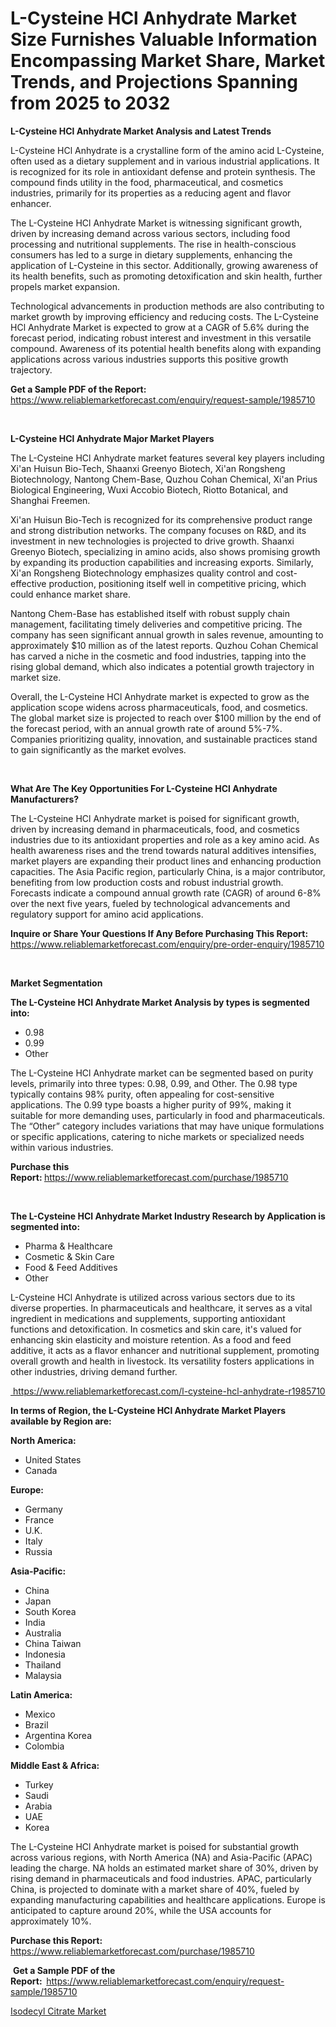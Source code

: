 <p><h1>L-Cysteine HCl Anhydrate Market Size Furnishes Valuable Information Encompassing Market Share, Market Trends, and Projections Spanning from 2025 to 2032</h1></p><p><strong>L-Cysteine HCl Anhydrate Market Analysis and Latest Trends</strong></p>
<p><p>L-Cysteine HCl Anhydrate is a crystalline form of the amino acid L-Cysteine, often used as a dietary supplement and in various industrial applications. It is recognized for its role in antioxidant defense and protein synthesis. The compound finds utility in the food, pharmaceutical, and cosmetics industries, primarily for its properties as a reducing agent and flavor enhancer.</p><p>The L-Cysteine HCl Anhydrate Market is witnessing significant growth, driven by increasing demand across various sectors, including food processing and nutritional supplements. The rise in health-conscious consumers has led to a surge in dietary supplements, enhancing the application of L-Cysteine in this sector. Additionally, growing awareness of its health benefits, such as promoting detoxification and skin health, further propels market expansion. </p><p>Technological advancements in production methods are also contributing to market growth by improving efficiency and reducing costs. The L-Cysteine HCl Anhydrate Market is expected to grow at a CAGR of 5.6% during the forecast period, indicating robust interest and investment in this versatile compound. Awareness of its potential health benefits along with expanding applications across various industries supports this positive growth trajectory.</p></p>
<p><strong>Get a Sample PDF of the Report:&nbsp;</strong> <a href="https://www.reliablemarketforecast.com/enquiry/request-sample/1985710?utm_campaign=2320&utm_medium=2&utm_source=Github&utm_content=ia&utm_term=03042025&utm_id=l-cysteine-hcl-anhydrate">https://www.reliablemarketforecast.com/enquiry/request-sample/1985710</a></p>
<p>&nbsp;</p>
<p><strong>L-Cysteine HCl Anhydrate Major Market Players</strong></p>
<p><p>The L-Cysteine HCl Anhydrate market features several key players including Xi'an Huisun Bio-Tech, Shaanxi Greenyo Biotech, Xi'an Rongsheng Biotechnology, Nantong Chem-Base, Quzhou Cohan Chemical, Xi'an Prius Biological Engineering, Wuxi Accobio Biotech, Riotto Botanical, and Shanghai Freemen. </p><p>Xi'an Huisun Bio-Tech is recognized for its comprehensive product range and strong distribution networks. The company focuses on R&D, and its investment in new technologies is projected to drive growth. Shaanxi Greenyo Biotech, specializing in amino acids, also shows promising growth by expanding its production capabilities and increasing exports. Similarly, Xi'an Rongsheng Biotechnology emphasizes quality control and cost-effective production, positioning itself well in competitive pricing, which could enhance market share.</p><p>Nantong Chem-Base has established itself with robust supply chain management, facilitating timely deliveries and competitive pricing. The company has seen significant annual growth in sales revenue, amounting to approximately $10 million as of the latest reports. Quzhou Cohan Chemical has carved a niche in the cosmetic and food industries, tapping into the rising global demand, which also indicates a potential growth trajectory in market size.</p><p>Overall, the L-Cysteine HCl Anhydrate market is expected to grow as the application scope widens across pharmaceuticals, food, and cosmetics. The global market size is projected to reach over $100 million by the end of the forecast period, with an annual growth rate of around 5%-7%. Companies prioritizing quality, innovation, and sustainable practices stand to gain significantly as the market evolves.</p></p>
<p>&nbsp;</p>
<p><strong>What Are The Key Opportunities For L-Cysteine HCl Anhydrate Manufacturers?</strong></p>
<p><p>The L-Cysteine HCl Anhydrate market is poised for significant growth, driven by increasing demand in pharmaceuticals, food, and cosmetics industries due to its antioxidant properties and role as a key amino acid. As health awareness rises and the trend towards natural additives intensifies, market players are expanding their product lines and enhancing production capacities. The Asia Pacific region, particularly China, is a major contributor, benefiting from low production costs and robust industrial growth. Forecasts indicate a compound annual growth rate (CAGR) of around 6-8% over the next five years, fueled by technological advancements and regulatory support for amino acid applications.</p></p>
<p><strong>Inquire or Share Your Questions If Any Before Purchasing This Report:</strong> <a href="https://www.reliablemarketforecast.com/enquiry/pre-order-enquiry/1985710?utm_campaign=2320&utm_medium=2&utm_source=Github&utm_content=ia&utm_term=03042025&utm_id=l-cysteine-hcl-anhydrate">https://www.reliablemarketforecast.com/enquiry/pre-order-enquiry/1985710</a></p>
<p>&nbsp;</p>
<p><strong>Market Segmentation</strong></p>
<p><strong>The L-Cysteine HCl Anhydrate Market Analysis by types is segmented into:</strong></p>
<p><ul><li>0.98</li><li>0.99</li><li>Other</li></ul></p>
<p><p>The L-Cysteine HCl Anhydrate market can be segmented based on purity levels, primarily into three types: 0.98, 0.99, and Other. The 0.98 type typically contains 98% purity, often appealing for cost-sensitive applications. The 0.99 type boasts a higher purity of 99%, making it suitable for more demanding uses, particularly in food and pharmaceuticals. The “Other” category includes variations that may have unique formulations or specific applications, catering to niche markets or specialized needs within various industries.</p></p>
<p><strong>Purchase this Report:&nbsp;</strong><a href="https://www.reliablemarketforecast.com/purchase/1985710?utm_campaign=2320&utm_medium=2&utm_source=Github&utm_content=ia&utm_term=03042025&utm_id=l-cysteine-hcl-anhydrate">https://www.reliablemarketforecast.com/purchase/1985710</a></p>
<p>&nbsp;</p>
<p><strong>The L-Cysteine HCl Anhydrate Market Industry Research by Application is segmented into:</strong></p>
<p><ul><li>Pharma & Healthcare</li><li>Cosmetic & Skin Care</li><li>Food & Feed Additives</li><li>Other</li></ul></p>
<p><p>L-Cysteine HCl Anhydrate is utilized across various sectors due to its diverse properties. In pharmaceuticals and healthcare, it serves as a vital ingredient in medications and supplements, supporting antioxidant functions and detoxification. In cosmetics and skin care, it's valued for enhancing skin elasticity and moisture retention. As a food and feed additive, it acts as a flavor enhancer and nutritional supplement, promoting overall growth and health in livestock. Its versatility fosters applications in other industries, driving demand further.</p></p>
<p><a href="https://www.reliablemarketforecast.com/l-cysteine-hcl-anhydrate-r1985710?utm_campaign=2320&utm_medium=2&utm_source=Github&utm_content=ia&utm_term=03042025&utm_id=l-cysteine-hcl-anhydrate">&nbsp;https://www.reliablemarketforecast.com/l-cysteine-hcl-anhydrate-r1985710</a></p>
<p><strong>In terms of Region, the L-Cysteine HCl Anhydrate Market Players available by Region are:</strong></p>
<p>
    <p> <strong> North America: </strong>
        <ul>
            <li>United States</li>
            <li>Canada</li>
        </ul>
        </p> 
    <p> <strong> Europe: </strong>
        <ul>
            <li>Germany</li>
            <li>France</li>
            <li>U.K.</li>
            <li>Italy</li>
            <li>Russia</li>
        </ul>
        </p> 
    <p> <strong> Asia-Pacific: </strong>
        <ul>
            <li>China</li>
            <li>Japan</li>
            <li>South Korea</li>
            <li>India</li>
            <li>Australia</li>
            <li>China Taiwan</li>
            <li>Indonesia</li>
            <li>Thailand</li>
            <li>Malaysia</li>
        </ul>
        </p> 
    <p> <strong> Latin America: </strong>
        <ul>
            <li>Mexico</li>
            <li>Brazil</li>
            <li>Argentina Korea</li>
            <li>Colombia</li>
        </ul>
        </p> 
    <p> <strong> Middle East & Africa: </strong>
        <ul>
            <li>Turkey</li>
            <li>Saudi</li>
            <li>Arabia</li>
            <li>UAE</li>
            <li>Korea</li>
        </ul>
    </p>
    </p>
<p><p>The L-Cysteine HCl Anhydrate market is poised for substantial growth across various regions, with North America (NA) and Asia-Pacific (APAC) leading the charge. NA holds an estimated market share of 30%, driven by rising demand in pharmaceuticals and food industries. APAC, particularly China, is projected to dominate with a market share of 40%, fueled by expanding manufacturing capabilities and healthcare applications. Europe is anticipated to capture around 20%, while the USA accounts for approximately 10%.</p></p>
<p><strong>Purchase this Report: </strong><a href="https://www.reliablemarketforecast.com/purchase/1985710?utm_campaign=2320&utm_medium=2&utm_source=Github&utm_content=ia&utm_term=03042025&utm_id=l-cysteine-hcl-anhydrate">https://www.reliablemarketforecast.com/purchase/1985710</a></p>
<p>&nbsp;<strong>Get a Sample PDF of the Report:&nbsp;&nbsp;</strong><a href="https://www.reliablemarketforecast.com/enquiry/request-sample/1985710?utm_campaign=2320&utm_medium=2&utm_source=Github&utm_content=ia&utm_term=03042025&utm_id=l-cysteine-hcl-anhydrate">https://www.reliablemarketforecast.com/enquiry/request-sample/1985710</a></p>
<p><strong></strong></p>
<p><p><a href="https://github.com/cheryjhonson/Market-Research-Report-List-1/blob/main/isodecyl-citrate-market.md?utm_campaign=2320&utm_medium=2&utm_source=Github&utm_content=ia&utm_term=03042025&utm_id=l-cysteine-hcl-anhydrate">Isodecyl Citrate Market</a></p></p>